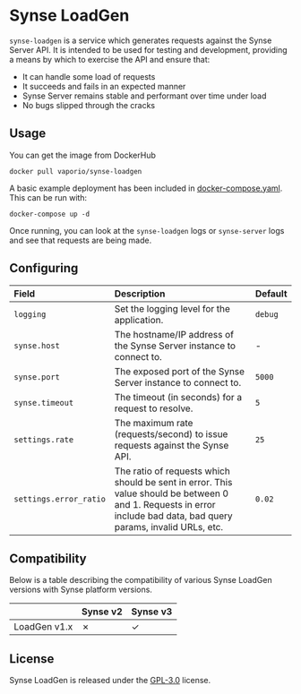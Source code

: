 # Synse LoadGen

`synse-loadgen` is a service which generates requests against the Synse Server API.
It is intended to be used for testing and development, providing a means by which to
exercise the API and ensure that:
- It can handle some load of requests
- It succeeds and fails in an expected manner
- Synse Server remains stable and performant over time under load
- No bugs slipped through the cracks

## Usage

You can get the image from DockerHub

```
docker pull vaporio/synse-loadgen
```

A basic example deployment has been included in [docker-compose.yaml](docker-compose.yaml).
This can be run with:

```
docker-compose up -d
```

Once running, you can look at the `synse-loadgen` logs or `synse-server` logs and see
that requests are being made.

## Configuring

| Field | Description | Default |
| :---- | :---------- | ------- |
| `logging` | Set the logging level for the application. | `debug` |
| `synse.host` | The hostname/IP address of the Synse Server instance to connect to. | - |
| `synse.port` | The exposed port of the Synse Server instance to connect to. | `5000` |
| `synse.timeout` | The timeout (in seconds) for a request to resolve. | `5` |
| `settings.rate` | The maximum rate (requests/second) to issue requests against the Synse API. | `25` |
| `settings.error_ratio` | The ratio of requests which should be sent in error. This value should be between 0 and 1. Requests in error include bad data, bad query params, invalid URLs, etc. | `0.02` |

## Compatibility

Below is a table describing the compatibility of various Synse LoadGen versions with Synse platform versions.

|              | Synse v2 | Synse v3 |
| ------------ | -------- | -------- |
| LoadGen v1.x | ✗        | ✓        |



## License

Synse LoadGen is released under the [GPL-3.0](LICENSE) license.
